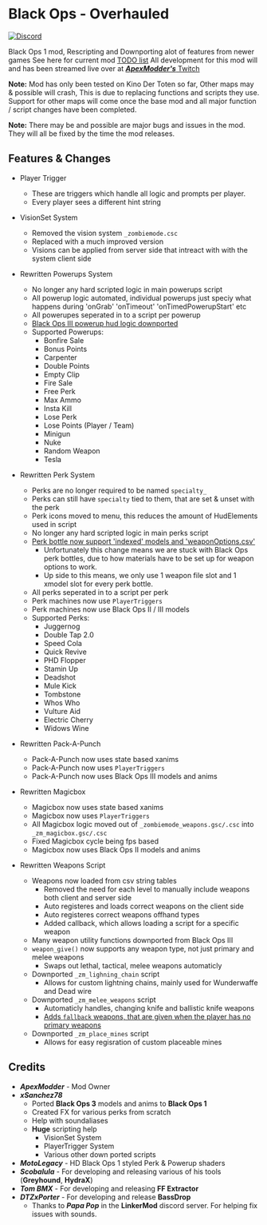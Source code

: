 # Black Ops - Overhauled
[![Discord](https://img.shields.io/badge/chat-Discord-blue.svg?label=Discord)](https://discord.gg/rTTb3uB)

Black Ops 1 mod, Rescripting and Downporting alot of features from newer games
See here for current mod [TODO list](https://github.com/ApexModder/T7-Mod/projects/1?fullscreen=true)
All development for this mod will and has been streamed live over at [**_ApexModder's_** Twitch](https://www.twitch.tv/apexmdr/)

**Note:** Mod has only been tested on Kino Der Toten so far, Other maps may & possible will crash, This is due to replacing functions and scripts they use.
Support for other maps will come once the base mod and all major function / script changes have been completed.

**Note:** There may be and possible are major bugs and issues in the mod. They will all be fixed by the time the mod releases.

## Features & Changes
- Player Trigger
	- These are triggers which handle all logic and prompts per player.
	- Every player sees a different hint string

- VisionSet System
	- Removed the vision system `_zombiemode.csc`
	- Replaced with a much improved version
	- Visions can be applied from server side that intreact with with the system client side

- Rewritten Powerups System
	- No longer any hard scripted logic in main powerups script
	- All powerup logic automated, individual powerups just speciy what happens during 'onGrab' 'onTimeout' 'onTimedPowerupStart' etc
	- All powerupes seperated in to a script per powerup
	- [Black Ops III powerup hud logic downported](https://streamable.com/ny2kn)
	- Supported Powerups:
		* Bonfire Sale
		* Bonus Points
		* Carpenter
		* Double Points
		* Empty Clip
		* Fire Sale
		* Free Perk
		* Max Ammo
		* Insta Kill
		* Lose Perk
		* Lose Points (Player / Team)
		* Minigun
		* Nuke
		* Random Weapon
		* Tesla

- Rewritten Perk System
	- Perks are no longer required to be named `specialty_`
	- Perks can still have `specialty` tied to them, that are set & unset with the perk
	- Perk icons moved to menu, this reduces the amount of HudElements used in script
	- No longer any hard scripted logic in main perks script
	- [Perk bottle now support 'indexed' models and 'weaponOptions.csv'](https://streamable.com/vnb3a)
		- Unfortunately this change means we are stuck with Black Ops perk bottles, due to how materials have to be set up for weapon options to work.
		- Up side to this means, we only use 1 weapon file slot and 1 xmodel slot for every perk bottle.
	- All perks seperated in to a script per perk
	- Perk machines now use `PlayerTriggers`
	- Perk machines now use Black Ops II / III models
	- Supported Perks:
		* Juggernog
		* Double Tap 2.0
		* Speed Cola
		* Quick Revive
		* PHD Flopper
		* Stamin Up
		* Deadshot
		* Mule Kick
		* Tombstone
		* Whos Who
		* Vulture Aid
		* Electric Cherry
		* Widows Wine

- Rewritten Pack-A-Punch
	- Pack-A-Punch now uses state based xanims
	- Pack-A-Punch now uses `PlayerTriggers`
	- Pack-A-Punch now uses Black Ops III models and anims

- Rewritten Magicbox
	- Magicbox now uses state based xanims
	- Magicbox now uses `PlayerTriggers`
	- All Magicbox logic moved out of `_zombiemode_weapons.gsc/.csc` into `_zm_magicbox.gsc/.csc`
	- Fixed Magicbox cycle being fps based
	- Magicbox now uses Black Ops II models and anims

- Rewritten Weapons Script
	- Weapons now loaded from csv string tables
		- Removed the need for each level to manually include weapons both client and server side
		- Auto registeres and loads correct weapons on the client side
		- Auto registeres correct weapons offhand types
		- Added callback, which allows loading a script for a specific weapon
	- Many weapon utility functions downported from Black Ops III
	- `weapon_give()` now supports any weapon type, not just primary and melee weapons
		- Swaps out lethal, tactical, melee weapons automaticly
	- Downported `_zm_lighning_chain` script
		- Allows for custom lightning chains, mainly used for Wunderwaffe and Dead wire
	- Downported `_zm_melee_weapons` script
		- Automaticly handles, changing knife and ballistic knife weapons
		- [Adds `fallback` weapons, that are given when the player has no primary weapons](https://streamable.com/iodg6)
	- Downported `_zm_place_mines` script
		- Allows for easy regisration of custom placeable mines

## Credits
- **_ApexModder_** - Mod Owner
- **_xSanchez78_**
	- Ported **Black Ops 3** models and anims to **Black Ops 1**
	- Created FX for various perks from scratch
	- Help with soundaliases
	- **Huge** scripting help
		- VisionSet System
		- PlayerTrigger System
		- Various other down ported scripts
- **_MotoLegacy_** - HD Black Ops 1 styled Perk & Powerup shaders
- **_Scobalula_** - For developing and releasing various of his tools (**Greyhound**, **HydraX**)
- **_Tom BMX_** - For developing and releasing **FF Extractor**
- **_DTZxPorter_** - For developing and release **BassDrop**
	- Thanks to **_Papa Pop_** in the **LinkerMod** discord server. For helping fix issues with sounds.
